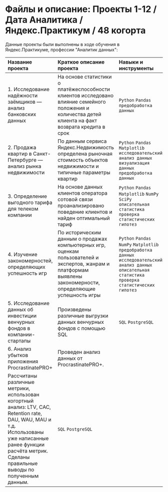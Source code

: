 #  Файлы и описание: Проекты 1-12 / Дата Аналитика / Яндекс.Практикум / 48  когорта
Данные проекты были выполнены в ходе обучения в Яндекс.Практикуме, профессии "Аналитик данных": 

| Название проекта      | Краткое описание проекта               | Навыки и инструменты     |
| :-------------------- | :---------------------|:---------------------------|
| 1. Исследование надёжности заёмщиков — анализ банковских данных | На основе статистики о платёжеспособности клиентов исследовано влияние семейного положения и количества детей клиента на факт возврата кредита в срок | `Python` `Pandas` `предобработка данных` |
| 2. Продажа квартир в Санкт-Петербурге — анализ рынка недвижимости | По данным сервиса Яндекс.Недвижимость определена рыночная стоимость объектов недвижимости и типичные параметры квартир | `Python` `Pandas` `Matplotlib` `исследовательский анализ данных` `визуализация данных` `предобработка данных` |
| 3. Определение выгодного тарифа для телеком компании | На основе данных клиентов оператора сотовой связи проанализировано поведение клиентов и найден оптимальный тариф | `Python` `Pandas` `Matplotlib` `NumPy` `SciPy` `описательная статистика` `проверка статистических гипотез` |
| 4. Изучение закономерностей, определяющих успешность игр | По историческим данным о продажах компьютерных игр, оценкам пользователей и экспертов, жанрам и платформам выявлены закономерности, определяющие успешность игры  | `Python` `Pandas` `NumPy` `Matplotlib` `предобработка данных` `исследовательский анализ данных` `описательная статистика` `проверка статистических гипотез` |
| 5. Исследование данных об инвестиции венчурных фондов в компании-стартапы | Произведены различные выгрузки данных венчурных фондов с помощью SQL  | `SQL` `PostgreSQL` |
| 6. Анализ убытков приложения ProcrastinatePRO+ | Проведен анализ данных от ProcrastinatePRO+.
Рассчитаны различные метрики, использован когортный анализ: LTV, CAC, Retention rate, DAU, WAU, MAU и т.д. Использованы уже написанные ранее функции расчёта метрик. Сделаны правильные выводы по полученным данным.  | `SQL` `PostgreSQL` |
